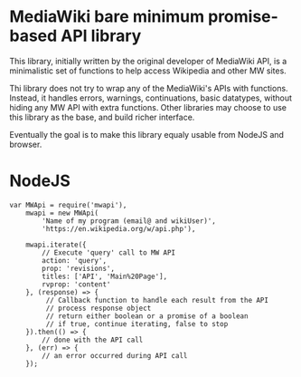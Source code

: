 # MediaWiki bare minimum promise-based API library

This library, initially written by the original developer of MediaWiki API,
is a minimalistic set of functions to help access Wikipedia and other MW sites.

Thi library does not try to wrap any of the MediaWiki's APIs with functions.
Instead, it handles errors, warnings, continuations, basic datatypes, without
hiding any MW API with extra functions. Other libraries may choose to use
this library as the base, and build richer interface.

Eventually the goal is to make this library equaly usable from NodeJS and browser.

# NodeJS

```
var MWApi = require('mwapi'),
    mwapi = new MWApi(
        'Name of my program (email@ and wikiUser)',
        'https://en.wikipedia.org/w/api.php'),

    mwapi.iterate({
        // Execute 'query' call to MW API
        action: 'query',
        prop: 'revisions',
        titles: ['API', 'Main%20Page'],
        rvprop: 'content'
    }, (response) => {
         // Callback function to handle each result from the API
         // process response object
         // return either boolean or a promise of a boolean
         // if true, continue iterating, false to stop
    }).then(() => {
        // done with the API call
    }, (err) => {
        // an error occurred during API call
    });
```
